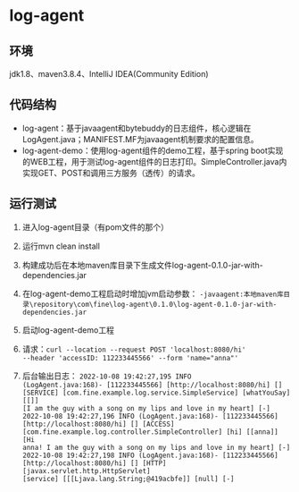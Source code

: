 # log-agent 
## 环境
jdk1.8、maven3.8.4、IntelliJ IDEA(Community Edition)

## 代码结构
* log-agent：基于javaagent和bytebuddy的日志组件，核心逻辑在LogAgent.java；MANIFEST.MF为javaagent机制要求的配置信息。
* log-agent-demo：使用log-agent组件的demo工程，基于spring boot实现的WEB工程，用于测试log-agent组件的日志打印。SimpleController.java内实现GET、POST和调用三方服务（透传）的请求。
## 运行测试
1. 进入log-agent目录（有pom文件的那个）
2. 运行mvn clean install
3. 构建成功后在本地maven库目录下生成文件log-agent-0.1.0-jar-with-dependencies.jar 

4. 在log-agent-demo工程启动时增加jvm启动参数：
<code>-javaagent:本地maven库目录\repository\com\fine\log-agent\0.1.0\log-agent-0.1.0-jar-with-dependencies.jar</code>
5. 启动log-agent-demo工程
6. 请求：<code>curl --location --request POST 'localhost:8080/hi' --header 'accessID: 112233445566' --form 'name="anna"'</code>
7. 后台输出日志：
<code>2022-10-08 19:42:27,195 INFO (LogAgent.java:168)- [112233445566] [http://localhost:8080/hi] [] [SERVICE] [com.fine.example.log.service.SimpleService] [whatYouSay] [[]] [I am the guy with a song on my lips and love in my heart] [-]
2022-10-08 19:42:27,196 INFO (LogAgent.java:168)- [112233445566] [http://localhost:8080/hi] [] [ACCESS] [com.fine.example.log.controller.SimpleController] [hi] [[anna]] [Hi anna! I am the guy with a song on my lips and love in my heart] [-]
2022-10-08 19:42:27,198 INFO (LogAgent.java:168)- [112233445566] [http://localhost:8080/hi] [] [HTTP] [javax.servlet.http.HttpServlet] [service] [[[Ljava.lang.String;@419acbfe]] [null] [-]</code>
